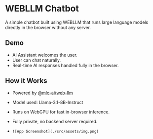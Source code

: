 # WEBLLM Chatbot

A simple chatbot built using WEBLLM that runs large language models directly in the browser without any server.

## Demo

- AI Assistant welcomes the user.
- User can chat naturally.
- Real-time AI responses handled fully in the browser.

## How it Works

- Powered by [@mlc-ai/web-llm](https://github.com/mlc-ai/web-llm)
- Model used: Llama-3.1-8B-Instruct
- Runs on WebGPU for fast in-browser inference.
- Fully private, no backend server required.

- `![App Screenshot](./src/assets/img.png)`
